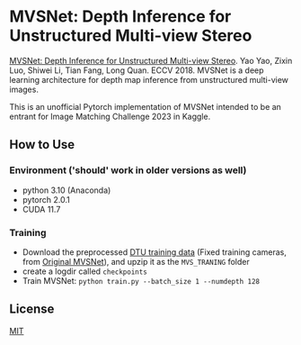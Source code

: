 # MVSNet: Depth Inference for Unstructured Multi-view Stereo
[MVSNet: Depth Inference for Unstructured Multi-view Stereo](https://arxiv.org/abs/1804.02505). Yao Yao, Zixin Luo, Shiwei Li, Tian Fang, Long Quan. ECCV 2018. 
MVSNet is a deep learning architecture for depth map inference from unstructured multi-view images.

This is an unofficial Pytorch implementation of MVSNet intended to be an entrant for Image Matching Challenge 2023 in Kaggle.

## How to Use

### Environment ('should' work in older versions as well)
* python 3.10 (Anaconda)
* pytorch 2.0.1
* CUDA 11.7

### Training

* Download the preprocessed [DTU training data](https://drive.google.com/file/d/1eDjh-_bxKKnEuz5h-HXS7EDJn59clx6V/view) (Fixed training cameras, from [Original MVSNet](https://github.com/YoYo000/MVSNet)), and upzip it as the ``MVS_TRANING`` folder
* create a logdir called ``checkpoints``
* Train MVSNet: ``python train.py --batch_size 1 --numdepth 128``

## License
[MIT](https://choosealicense.com/licenses/mit/)
